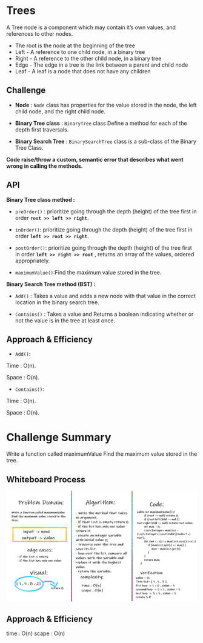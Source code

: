 # Trees

A Tree node is a component which may contain it’s own values, and references to other nodes.

- The root is the node at the beginning of the tree
- Left - A reference to one child node, in a binary tree
- Right - A reference to the other child node, in a binary tree
- Edge - The edge in a tree is the link between a parent and child node
- Leaf - A leaf is a node that does not have any children

## Challenge

- **Node** : `Node` class has properties for the value stored in the node, the left child node, and the right child node.

- **Binary Tree class** : `BinaryTree` class Define a method for each of the depth first traversals.

- **Binary Search Tree** : `BinarySearchTree` class is a sub-class of the Binary Tree Class.

**Code raise/throw a custom, semantic error that describes what went wrong in calling the methods.**

## API

**Binary Tree class method :**

- `preOrder()` : prioritize going through the depth (height) of the tree first in order **`root >> left >> right`**.

- `inOrder()`: prioritize going through the depth (height) of the tree first in order **`left >> root >> right`**.

- `postOrder()`: prioritize going through the depth (height) of the tree first in order **`left >> right >> root`** , returns an array of the values, ordered appropriately.

- `maximumValue()`:Find the maximum value stored in the tree.

**Binary Search Tree method (BST) :**

- `Add()` : Takes a value and adds a new node with that value in the correct location in the binary search tree.

- `Contains()` : Takes a value and Returns a boolean indicating whether or not the value is in the tree at least once.

## Approach & Efficiency

- `Add()`:

Time : O(n).

Space : O(n).

- `Contains()`:

Time : O(n).

Space : O(n).

# Challenge Summary

Write a function called maximumValue Find the maximum value stored in the tree.

## Whiteboard Process

![max-tree](../trees/img/maximumValue.PNG)

## Approach & Efficiency

time : O(n)
scape : O(n)

